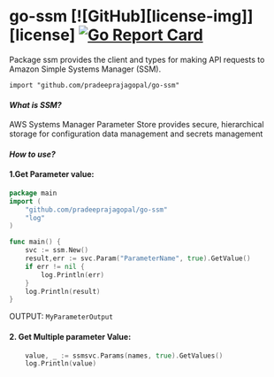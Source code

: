 # go-ssm [![GitHub][license-img]][license] [![Go Report Card](https://goreportcard.com/badge/github.com/pradeeprajagopal/go-ssm)](https://goreportcard.com/report/github.com/pradeeprajagopal/go-ssm)

Package ssm provides the client and types for making API requests to Amazon Simple Systems Manager (SSM). 

    import "github.com/pradeeprajagopal/go-ssm"
#### *What is SSM?*

AWS Systems Manager Parameter Store provides secure, hierarchical storage for configuration data management and secrets management

#### *How to use?*

#### 1.Get Parameter value:
```go
package main
import (
    "github.com/pradeeprajagopal/go-ssm"
    "log"
)

func main() {
	svc := ssm.New()
	result,err := svc.Param("ParameterName", true).GetValue()
	if err != nil {
		log.Println(err)
	}
	log.Println(result)
}
```

OUTPUT:
`MyParameterOutput`

#### 2. Get Multiple parameter Value:

```go
	value, _ := ssmsvc.Params(names, true).GetValues()
	log.Println(value)
```

